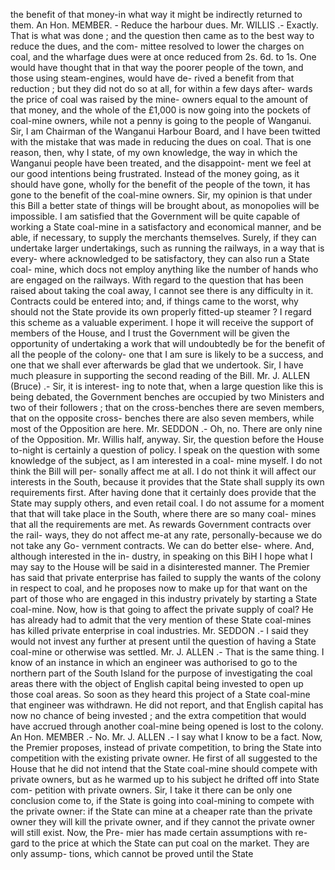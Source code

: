 the benefit of that money-in what way it might be indirectly returned to them. An Hon. MEMBER. - Reduce the harbour dues. Mr. WILLIS .- Exactly. That is what was done ; and the question then came as to the best way to reduce the dues, and the com- mittee resolved to lower the charges on coal, and the wharfage dues were at once reduced from 2s. 6d. to 1s. One would have thought that in that way the poorer people of the town, and those using steam-engines, would have de- rived a benefit from that reduction ; but they did not do so at all, for within a few days after- wards the price of coal was raised by the mine- owners equal to the amount of that money, and the whole of the £1,000 is now going into the pockets of coal-mine owners, while not a penny is going to the people of Wanganui. Sir, I am Chairman of the Wanganui Harbour Board, and I have been twitted with the mistake that was made in reducing the dues on coal. That is one reason, then, why I state, of my own knowledge, the way in which the Wanganui people have been treated, and the disappoint- ment we feel at our good intentions being frustrated. Instead of the money going, as it should have gone, wholly for the benefit of the people of the town, it has gone to the benefit of the coal-mine owners. Sir, my opinion is that under this Bill a better state of things will be brought about, as monopolies will be impossible. I am satisfied that the Government will be quite capable of working a State coal-mine in a satisfactory and economical manner, and be able, if necessary, to supply the merchants themselves. Surely, if they can undertake larger undertakings, such as running the railways, in a way that is every- where acknowledged to be satisfactory, they can also run a State coal- mine, which docs not employ anything like the number of hands who are engaged on the railways. With regard to the question that has been raised about taking the coal away, I cannot see there is any difficulty in it. Contracts could be entered into; and, if things came to the worst, why should not the State provide its own properly fitted-up steamer ? I regard this scheme as a valuable experiment. I hope it will receive the support of members of the House, and I trust the Government will be given the opportunity of undertaking a work that will undoubtedly be for the benefit of all the people of the colony- one that I am sure is likely to be a success, and one that we shall ever afterwards be glad that we undertook. Sir, I have much pleasure in supporting the second reading of the Bill. Mr. J. ALLEN (Bruce) .- Sir, it is interest- ing to note that, when a large question like this is being debated, the Government benches are occupied by two Ministers and two of their followers ; that on the cross-benches there are seven members, that on the opposite cross- benches there are also seven members, while most of the Opposition are here. Mr. SEDDON .- Oh, no. There are only nine of the Opposition. Mr. Willis half, anyway. Sir, the question before the House to-night is certainly a question of policy. I speak on the question with some knowledge of the subject, as I am interested in a coal- mine myself. I do not think the Bill will per- sonally affect me at all. I do not think it will affect our interests in the South, because it provides that the State shall supply its own requirements first. After having done that it certainly does provide that the State may supply others, and even retail coal. I do not assume for a moment that that will take place in the South, where there are so many coal- mines that all the requirements are met. As rewards Government contracts over the rail- ways, they do not affect me-at any rate, personally-because we do not take any Go- vernment contracts. We can do better else- where. And, although interested in the in- dustry, in speaking on this BiH I hope what I may say to the House will be said in a disinterested manner. The Premier has said that private enterprise has failed to supply the wants of the colony in respect to coal, and he proposes now to make up for that want on the part of those who are engaged in this industry privately by starting a State coal-mine. Now, how is that going to affect the private supply of coal? He has already had to admit that the very mention of these State coal-mines has killed private enterprise in coal industries. Mr. SEDDON .- I said they would not invest any further at present until the question of having a State coal-mine or otherwise was settled. Mr. J. ALLEN .- That is the same thing. I know of an instance in which an engineer was authorised to go to the northern part of the South Island for the purpose of investigating the coal areas there with the object of English capital being invested to open up those coal areas. So soon as they heard this project of a State coal-mine that engineer was withdrawn. He did not report, and that English capital has now no chance of being invested ; and the extra competition that would have accrued through another coal-mine being opened is lost to the colony. An Hon. MEMBER .- No. Mr. J. ALLEN .- I say what I know to be a fact. Now, the Premier proposes, instead of private competition, to bring the State into competition with the existing private owner. He first of all suggested to the House that he did not intend that the State coal-mine should compete with private owners, but as he warmed up to his subject he drifted off into State com- petition with private owners. Sir, I take it there can be only one conclusion come to, if the State is going into coal-mining to compete with the private owner: if the State can mine at a cheaper rate than the private owner they will kill the private owner, and if they cannot the private owner will still exist. Now, the Pre- mier has made certain assumptions with re- gard to the price at which the State can put coal on the market. They are only assump- tions, which cannot be proved until the State 